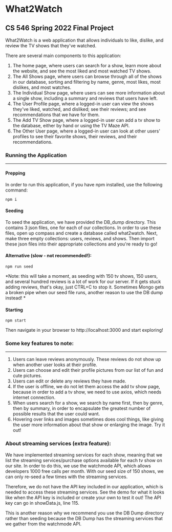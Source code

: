 # What2Watch
## CS 546 Spring 2022 Final Project
What2Watch is a web application that allows individuals to like, dislike, and review the TV shows that they've watched. 

There are several main components to this application:
1. The home page, where users can search for a show, learn more about the website, and see the most liked and most watched TV shows.
2. The All Shows page, where users can browse through all of the shows in our database, sorting and filtering by name, genre, most likes, most dislikes, and most watches.
3. The Individual Show page, where users can see more information about a single show, including a summary and reviews that users have left.
4. The User Profile page, where a logged-in user can view the shows they've liked, watched, and disliked; see their reviews; and see recommendations that we have for them.
5. The Add TV Show page, where a logged-in user can add a tv show to the database, either by hand or using the TV Maze API.
6. The Other User page, where a logged-in user can look at other users' profiles to see their favorite shows, their reviews, and their recommendations.

### Running the Application
---
#### Prepping
In order to run this application, if you have npm installed, use the following command:

`npm i`

#### Seeding
To seed the application, we have provided the DB_dump directory. This contains 3 json files, one for each of our collections. In order to use these files, open up compass and create a database called what2watch. Next, make three empty collections: users, reviews, and shows. Then import these json files into their appropriate collections and you're ready to go!
#### Alternative (slow - not recommended!):

`npm run seed`

*Note: this will take a moment, as seeding with 150 tv shows, 150 users, and several hundred reviews is a lot of work for our server. If it gets stuck adding reviews, that's okay, just CTRL+C to stop it. Sometimes Mongo gets a broken pipe when our seed file runs, another reason to use the DB dump instead! *

#### Starting

`npm start`

Then navigate in your browser to http://localhost:3000 and start exploring!

### Some key features to note:
---
1. Users can leave reviews anonymously. These reviews do not show up when another user looks at their profile.
2. Users can choose and edit their profile pictures from our list of fun and cute pictures.
3. Users can edit or delete any reviews they have made.
4. If the user is offline, we do not let them access the add tv show page, because in order to add a tv show, we need to use axios, which needs internet connection.
5. When users search for a show, we search by name first, then by genre, then by summary, in order to encapsulate the greatest number of possible results that the user could want.
6. Hovering over links and images sometimes does cool things, like giving the user more information about that show or enlarging the image. Try it out!

### About streaming services (extra feature):
We have implemented streaming services for each show, meaning that we list the streaming services/purchase options available for each tv show on our site. In order to do this, we use the watchmode API, which allows developers 1000 free calls per month. With our seed size of 150 shows, we can only re-seed a few times with the streaming services.

Therefore, we do not have the API key included in our application, which is needed to access these streaming services. See the demo for what it looks like when the API key is included or create your own to test it out!
The API key can go in showData.js, line 115. 

This is another reason why we recommend you use the DB Dump directory rather than seeding because the DB Dump has the streaming services that we gather from the watchmode API. 